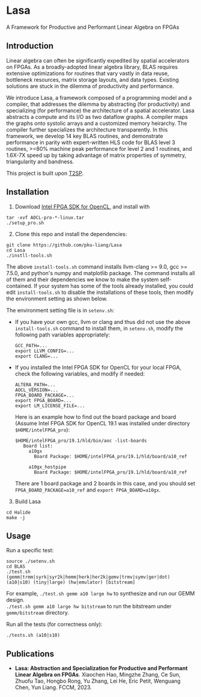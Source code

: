 # Lasa
A Framework for Productive and Performant Linear Algebra on FPGAs

## Introduction
Linear algebra can often be significantly expedited by spatial accelerators on FPGAs. As a broadly-adopted linear algebra library, BLAS requires extensive optimizations for routines that vary vastly in data reuse, bottleneck resources, matrix storage layouts, and data types. Existing solutions are stuck in the dilemma of productivity and performance. 

We introduce Lasa, a framework composed of a programming model and a compiler, that addresses the dilemma by abstracting (for productivity) and specializing (for performance) the architecture of a spatial accelerator. Lasa abstracts a compute and its I/O as two dataflow graphs. A compiler maps the graphs onto systolic arrays and a customized memory heirarchy. The compiler further specializes the architecture transparently. In this framework, we develop 14 key BLAS routines, and demonstrate performance in parity with expert-written HLS code for BLAS level 3 routines, >=80% machine peak performance for level 2 and 1 routines, and 1.6X-7X speed up by taking advantage of matrix properties of symmetry, triangularity and bandness.

This project is built upon [T2SP](https://github.com/IntelLabs/t2sp).

## Installation
  
1. Download [Intel FPGA SDK for OpenCL](http://dl.altera.com/opencl/), and install with
  ```
  tar -xvf AOCL-pro-*-linux.tar 
  ./setup_pro.sh
  ```
2. Clone this repo and install the dependencies:
  ```
  git clone https://github.com/pku-liang/Lasa
  cd Lasa
  ./instll-tools.sh
  ```

The above `install-tools.sh` command installs llvm-clang >= 9.0, gcc >= 7.5.0, and python's numpy and matplotlib package. The command installs all of them and their dependencies we know to make the system self-contained. If your system has some of the tools already installed, you could edit `install-tools.sh` to disable the installations of these tools, then modify the environment setting as shown below.

The environment setting file is in `setenv.sh`:

+ If you have your own gcc, llvm or clang and thus did not use the above `install-tools.sh` command to install them, in `setenv.sh`, modify the following path variables appropriately:

  ```
  GCC_PATH=...
  export LLVM_CONFIG=...
  export CLANG=...
  ```

+ If you installed the Intel FPGA SDK for OpenCL for your local FPGA, check the following variables, and modify if needed:

  ```
  ALTERA_PATH=...
  AOCL_VERSION=...
  FPGA_BOARD_PACKAGE=...
  export FPGA_BOARD=...
  export LM_LICENSE_FILE=...
  ```

  Here is an example how to find out the board package and board (Assume Intel FPGA SDK for OpenCL 19.1 was installed under directory `$HOME/intelFPGA_pro`):

  ```
  $HOME/intelFPGA_pro/19.1/hld/bin/aoc -list-boards
     Board list:
       a10gx
         Board Package: $HOME/intelFPGA_pro/19.1/hld/board/a10_ref
    
       a10gx_hostpipe
         Board Package: $HOME/intelFPGA_pro/19.1/hld/board/a10_ref
  ```

  There are 1 board package and 2 boards in this case, and you should set `FPGA_BOARD_PACKAGE=a10_ref` and `export FPGA_BOARD=a10gx`.

3. Build Lasa
  ```
  cd Halide
  make -j
  ```

## Usage

Run a specific test:
  ```
  source ./setenv.sh
  cd BLAS
  ./test.sh (gemm|trmm|syrk|syr2k|hemm|herk|her2k|gemv|trmv|symv|ger|dot) (a10|s10) (tiny|large) (hw|emulator) [bitstream]
  ```

For example, `./test.sh gemm a10 large hw` to synthesize and run our GEMM design.  
`./test.sh gemm a10 large hw bitstream` to run the bitstream under `gemm/bitstream` directory.

Run all the tests (for correctness only):
  ```
  ./tests.sh (a10|s10)
  ``` 

## Publications

+ **Lasa: Abstraction and Specialization for Productive and Performant Linear Algebra on FPGAs**. 
Xiaochen Hao, Mingzhe Zhang, Ce Sun, Zhuofu Tao, Hongbo Rong, Yu Zhang, Lei He, Eric Petit, Wenguang Chen, Yun Liang. FCCM, 2023.
